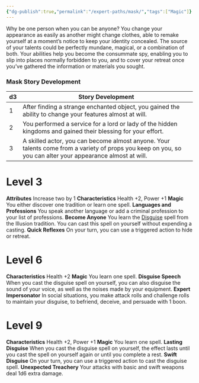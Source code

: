 ```yaml
---
{"dg-publish":true,"permalink":"/expert-paths/mask/","tags":["Magic"]}
---
```


Why be one person when you can be anyone? You change your appearance as easily as another might change clothes, able to remake yourself at a moment’s notice to keep your identity concealed. The source of your talents could be perfectly mundane, magical, or a combination of both. Your abilities help you become the consummate spy, enabling you to slip into places normally forbidden to you, and to cover your retreat once you’ve gathered the information or materials you sought.
### Mask Story Development

| d3  | Story Development                                                                                                                                          |
| --- | ---------------------------------------------------------------------------------------------------------------------------------------------------------- |
| 1   | After finding a strange enchanted object, you gained the ability to change your features almost at will.                                                   |
| 2   | You performed a service for a lord or lady of the hidden kingdoms and gained their blessing for your effort.                                               |
| 3   | A skilled actor, you can become almost anyone. Your talents come from a variety of props you keep on you, so you can alter your appearance almost at will. |
# Level 3
**Attributes** Increase two by 1
**Characteristics** Health +2, Power +1
**Magic** You either discover one tradition or learn one spell.
**Languages and Professions** You speak another language or add a criminal profession to your list of professions.
**Become Anyone** You learn the [Disguise](https://sotdl-spell-database.vercel.app/spells/illusion/disguise/) spell from the Illusion tradition. You can cast this spell on yourself without expending a casting.
**Quick Reflexes** On your turn, you can use a triggered action to hide or retreat.
# Level 6
**Characteristics** Health +2
**Magic** You learn one spell.
**Disguise Speech** When you cast the disguise spell on yourself, you can also disguise the sound of your voice, as well as the noises made by your equipment.
**Expert Impersonator** In social situations, you make attack rolls and challenge rolls to maintain your disguise, to befriend, deceive, and persuade with 1 boon.
# Level 9
**Characteristics** Health +2, Power +1
**Magic** You learn one spell.
**Lasting Disguise** When you cast the disguise spell on yourself, the effect lasts until you cast the spell on yourself again or until you complete a rest.
**Swift Disguise** On your turn, you can use a triggered action to cast the disguise spell.
**Unexpected Treachery** Your attacks with basic and swift weapons deal 1d6 extra damage.